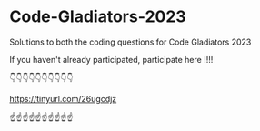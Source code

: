 # Code-Gladiators-2023
Solutions to both the coding questions for Code Gladiators 2023

If you haven't already participated, participate here !!!!

👇👇👇👇👇👇👇👇👇👇

https://tinyurl.com/26ugcdjz

☝️☝️☝️☝️☝️☝️☝️☝️☝️☝️
